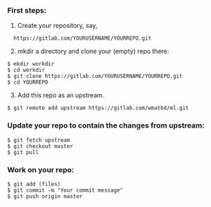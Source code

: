 ### First steps:
1. Create your repository, say,
```
  https://gitlab.com/YOURUSERNAME/YOURREPO.git
```

2. mkdir a directory and clone your (empty) repo there:
```
$ mkdir workdir
$ cd workdir
$ git clone https://gitlab.com/YOURUSERNAME/YOURREPO.git
$ cd YOURREPO
```

3. Add this repo as an upstream.
```
$ git remote add upstream https://gitlab.com/wmatbd/ml.git
```

### Update your repo to contain the changes from upstream:
```
$ git fetch upstream
$ git checkout master
$ git pull
```

### Work on your repo:
```
$ git add (files)
$ git commit -m "Your commit message"
$ git push origin master
```
